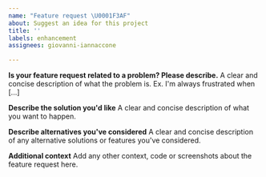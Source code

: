 ```yaml
---
name: "Feature request \U0001F3AF"
about: Suggest an idea for this project
title: ''
labels: enhancement
assignees: giovanni-iannaccone

---
```


**Is your feature request related to a problem? Please describe.**
A clear and concise description of what the problem is. Ex. I'm always frustrated when [...]

**Describe the solution you'd like**
A clear and concise description of what you want to happen.

**Describe alternatives you've considered**
A clear and concise description of any alternative solutions or features you've considered.

**Additional context**
Add any other context, code or screenshots about the feature request here.
